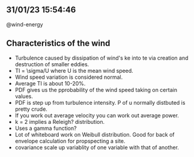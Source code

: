## 31/01/23 15:54:46
@wind-energy 

## Characteristics of the wind 

* Turbulence caused by dissipation of wind's ke into te via creation and destruction of smaller eddies.
* TI = \sigma/U where U is the mean wind speed. 
* Wind speed variation is considered normal.
* Average TI is about 10-20%.
* PDF gives us the pprobability of the wind speed taking on certain values.
* PDF is step up from turbulence intensity. P of u normally distbuted is pretty crude.
* If you work out average velocity you can work out average power.
* k = 2 implies a Releigh? distribution.
* Uses a gamma function?
* Lot of whiteboard work on Weibull distribution. Good for back of envelope calculation for propspecting a site.
* covariance scale up variablity of one variable with that of another.
